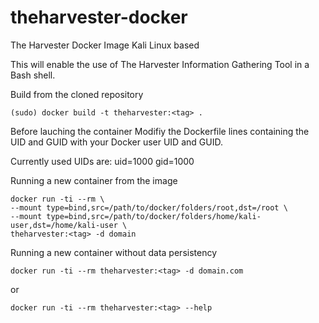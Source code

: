 # theharvester-docker

The Harvester Docker Image Kali Linux based


This will enable the use of The Harvester Information Gathering Tool in a Bash shell. 


Build from the cloned repository
```
(sudo) docker build -t theharvester:<tag> .
```
Before lauching the container
Modifiy the Dockerfile lines containing the UID and GUID with your Docker user UID and GUID.

Currently used UIDs are: uid=1000 gid=1000

Running a new container from the image
```
docker run -ti --rm \
--mount type=bind,src=/path/to/docker/folders/root,dst=/root \
--mount type=bind,src=/path/to/docker/folders/home/kali-user,dst=/home/kali-user \
theharvester:<tag> -d domain
```
Running a new container without data persistency
```
docker run -ti --rm theharvester:<tag> -d domain.com 
```
or 
```
docker run -ti --rm theharvester:<tag> --help 
```
